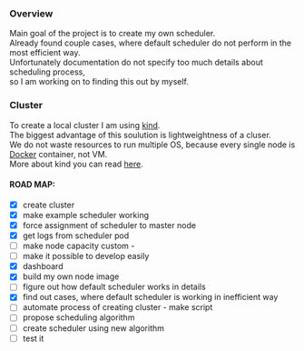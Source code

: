 ### Overview
Main goal of the project is to create my own scheduler. <br>
Already found couple cases, where default scheduler do not perform in the most efficient way. <br>
Unfortunately documentation do not specify too much details about scheduling process, <br>
so I am working on to finding this out by myself.

### Cluster
To create a local cluster I am using [kind](https://github.com/kubernetes-sigs/kind). <br>
The biggest advantage of this soulution is lightweightness of a cluser. <br>
We do not waste resources to run multiple OS, because every single node is [Docker](https://www.docker.com/) container, not VM. <br>
More about kind you can read [here](https://kind.sigs.k8s.io/).

#### ROAD MAP:
- [x] create cluster								<br>
- [x] make example scheduler working 				 <br>
- [x] force assignment of scheduler to master node 		<br>
- [x] get logs from scheduler pod					<br>
- [ ] make node capacity custom 				-<br>
- [ ] make it possible to develop easily				<br>
- [x] dashboard							<br>
- [x] build my own node image <br>
- [ ] figure out how default scheduler works in details <br>
- [x] find out cases, where default scheduler is working in inefficient way  <br>
- [ ] automate process of creating cluster - make script <br>
- [ ] propose scheduling algorithm <br>
- [ ] create scheduler using new algorithm <br>
- [ ] test it <br>
